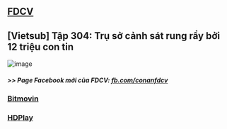 ## [FDCV](https://admin1509.github.io/fdcvteam.blogspot.com/)
## [Vietsub] Tập 304: Trụ sở cảnh sát rung rẩy bởi 12 triệu con tin
![image](https://user-images.githubusercontent.com/75318518/146764440-941f80f2-6233-45e9-9b6b-67c983e04c8f.png)

##### >> Page Facebook mới của FDCV: [fb.com/conanfdcv](https://fb.com/conanfdcv)
### [Bitmovin](https://bitmovin.com/demos/stream-test?format=hls&manifest=https://raw.githubusercontent.com/admin1509/admin1509/main/conan-ep-304/index.m3u8)
### [HDPlay](https://hdplay.se/?HLSP2P=https://raw.githubusercontent.com/admin1509/admin1509/main/conan-ep-304/index.m3u8)
